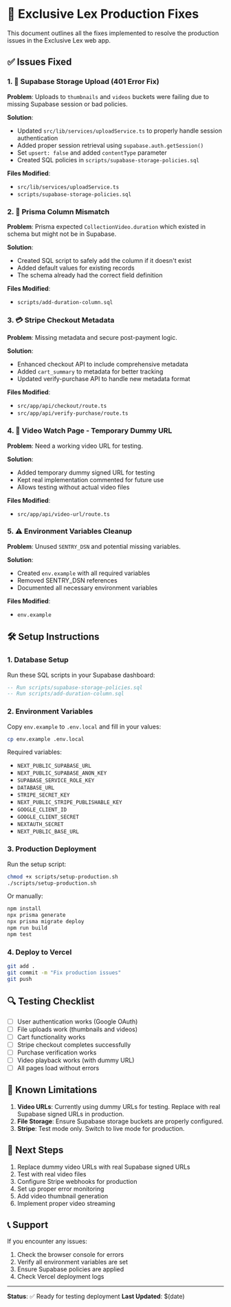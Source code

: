 # 🚀 Exclusive Lex Production Fixes

This document outlines all the fixes implemented to resolve the production issues in the Exclusive Lex web app.

## ✅ Issues Fixed

### 1. 🔧 Supabase Storage Upload (401 Error Fix)

**Problem**: Uploads to `thumbnails` and `videos` buckets were failing due to missing Supabase session or bad policies.

**Solution**: 
- Updated `src/lib/services/uploadService.ts` to properly handle session authentication
- Added proper session retrieval using `supabase.auth.getSession()`
- Set `upsert: false` and added `contentType` parameter
- Created SQL policies in `scripts/supabase-storage-policies.sql`

**Files Modified**:
- `src/lib/services/uploadService.ts`
- `scripts/supabase-storage-policies.sql`

### 2. 🧾 Prisma Column Mismatch

**Problem**: Prisma expected `CollectionVideo.duration` which existed in schema but might not be in Supabase.

**Solution**:
- Created SQL script to safely add the column if it doesn't exist
- Added default values for existing records
- The schema already had the correct field definition

**Files Modified**:
- `scripts/add-duration-column.sql`

### 3. 💳 Stripe Checkout Metadata

**Problem**: Missing metadata and secure post-payment logic.

**Solution**:
- Enhanced checkout API to include comprehensive metadata
- Added `cart_summary` to metadata for better tracking
- Updated verify-purchase API to handle new metadata format

**Files Modified**:
- `src/app/api/checkout/route.ts`
- `src/app/api/verify-purchase/route.ts`

### 4. 🔐 Video Watch Page - Temporary Dummy URL

**Problem**: Need a working video URL for testing.

**Solution**:
- Added temporary dummy signed URL for testing
- Kept real implementation commented for future use
- Allows testing without actual video files

**Files Modified**:
- `src/app/api/video-url/route.ts`

### 5. ⚠️ Environment Variables Cleanup

**Problem**: Unused `SENTRY_DSN` and potential missing variables.

**Solution**:
- Created `env.example` with all required variables
- Removed SENTRY_DSN references
- Documented all necessary environment variables

**Files Modified**:
- `env.example`

## 🛠️ Setup Instructions

### 1. Database Setup

Run these SQL scripts in your Supabase dashboard:

```sql
-- Run scripts/supabase-storage-policies.sql
-- Run scripts/add-duration-column.sql
```

### 2. Environment Variables

Copy `env.example` to `.env.local` and fill in your values:

```bash
cp env.example .env.local
```

Required variables:
- `NEXT_PUBLIC_SUPABASE_URL`
- `NEXT_PUBLIC_SUPABASE_ANON_KEY`
- `SUPABASE_SERVICE_ROLE_KEY`
- `DATABASE_URL`
- `STRIPE_SECRET_KEY`
- `NEXT_PUBLIC_STRIPE_PUBLISHABLE_KEY`
- `GOOGLE_CLIENT_ID`
- `GOOGLE_CLIENT_SECRET`
- `NEXTAUTH_SECRET`
- `NEXT_PUBLIC_BASE_URL`

### 3. Production Deployment

Run the setup script:

```bash
chmod +x scripts/setup-production.sh
./scripts/setup-production.sh
```

Or manually:

```bash
npm install
npx prisma generate
npx prisma migrate deploy
npm run build
npm test
```

### 4. Deploy to Vercel

```bash
git add .
git commit -m "Fix production issues"
git push
```

## 🔍 Testing Checklist

- [ ] User authentication works (Google OAuth)
- [ ] File uploads work (thumbnails and videos)
- [ ] Cart functionality works
- [ ] Stripe checkout completes successfully
- [ ] Purchase verification works
- [ ] Video playback works (with dummy URL)
- [ ] All pages load without errors

## 🚨 Known Limitations

1. **Video URLs**: Currently using dummy URLs for testing. Replace with real Supabase signed URLs in production.
2. **File Storage**: Ensure Supabase storage buckets are properly configured.
3. **Stripe**: Test mode only. Switch to live mode for production.

## 🔄 Next Steps

1. Replace dummy video URLs with real Supabase signed URLs
2. Test with real video files
3. Configure Stripe webhooks for production
4. Set up proper error monitoring
5. Add video thumbnail generation
6. Implement proper video streaming

## 📞 Support

If you encounter any issues:
1. Check the browser console for errors
2. Verify all environment variables are set
3. Ensure Supabase policies are applied
4. Check Vercel deployment logs

---

**Status**: ✅ Ready for testing deployment
**Last Updated**: $(date) 